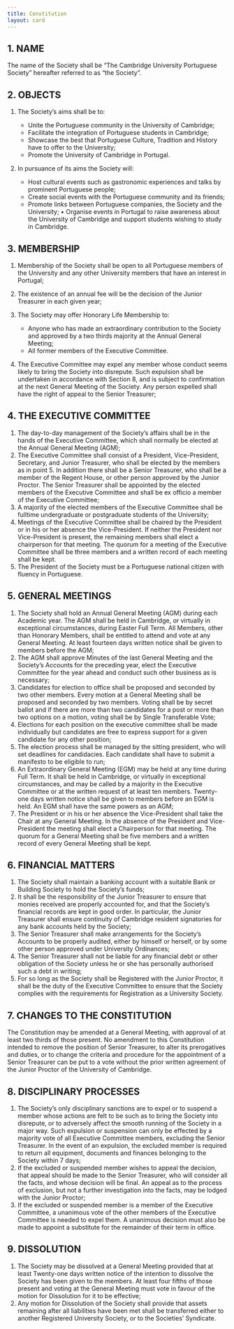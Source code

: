 ```yaml
---
title: Constitution
layout: card
---
```


## 1. NAME

The name of the Society shall be “The Cambridge University Portuguese Society” hereafter referred to as “the Society”.

## 2. OBJECTS

1. The Society’s aims shall be to:

   - Unite the Portuguese community in the University of Cambridge;
   - Facilitate the integration of Portuguese students in Cambridge;
   - Showcase the best that Portuguese Culture, Tradition and History have to offer to the University;
   - Promote the University of Cambridge in Portugal.

2. In pursuance of its aims the Society will:

   - Host cultural events such as gastronomic experiences and talks by prominent Portuguese people;
   - Create social events with the Portuguese community and its friends;
   - Promote links between Portuguese companies, the Society and the University; • Organise events in Portugal to raise awareness about the University of Cambridge and support students wishing to study in Cambridge.

## 3. MEMBERSHIP

1. Membership of the Society shall be open to all Portuguese members of the University and any other University members that have an interest in Portugal;
2. The existence of an annual fee will be the decision of the Junior Treasurer in each given year;
3. The Society may offer Honorary Life Membership to:

   - Anyone who has made an extraordinary contribution to the Society and approved by a two thirds majority at the Annual General Meeting;
   - All former members of the Executive Committee.

4. The Executive Committee may expel any member whose conduct seems likely to bring the Society into disrepute. Such expulsion shall be undertaken in accordance with Section 8, and is subject to confirmation at the next General Meeting of the Society. Any person expelled shall have the right of appeal to the Senior Treasurer;

## 4. THE EXECUTIVE COMMITTEE

1. The day-to-day management of the Society’s affairs shall be in the hands of the Executive Committee, which shall normally be elected at the Annual General Meeting (AGM);
2. The Executive Committee shall consist of a President, Vice-President, Secretary, and Junior Treasurer, who shall be elected by the members as in point 5. In addition there shall be a Senior Treasurer, who shall be a member of the Regent House, or other person approved by the Junior Proctor. The Senior Treasurer shall be appointed by the elected members of the Executive Committee and shall be ex officio a member of the Executive Committee;
3. A majority of the elected members of the Executive Committee shall be fulltime undergraduate or postgraduate students of the University;
4. Meetings of the Executive Committee shall be chaired by the President or in his or her absence the Vice-President. If neither the President nor Vice-President is present, the remaining members shall elect a chairperson for that meeting. The quorum for a meeting of the Executive Committee shall be three members and a written record of each meeting shall be kept.
5. The President of the Society must be a Portuguese national citizen with fluency in Portuguese.

## 5. GENERAL MEETINGS

1. The Society shall hold an Annual General Meeting (AGM) during each Academic year. The AGM shall be held in Cambridge, or virtually in exceptional circumstances, during Easter Full Term. All Members, other than Honorary Members, shall be entitled to attend and vote at any General Meeting. At least fourteen days written notice shall be given to members before the AGM;
2. The AGM shall approve Minutes of the last General Meeting and the Society’s Accounts for the preceding year, elect the Executive Committee for the year ahead and conduct such other business as is necessary;
3. Candidates for election to office shall be proposed and seconded by two other members. Every motion at a General Meeting shall be proposed and seconded by two members. Voting shall be by secret ballot and if there are more than two candidates for a post or more than two options on a motion, voting shall be by Single Transferable Vote;
4. Elections for each position on the executive committee shall be made individually but candidates are free to express support for a given candidate for any other position;
5. The election process shall be managed by the sitting president, who will set deadlines for candidacies. Each candidate shall have to submit a manifesto to be eligible to run;
6. An Extraordinary General Meeting (EGM) may be held at any time during Full Term. It shall be held in Cambridge, or virtually in exceptional circumstances, and may be called by a majority in the Executive Committee or at the written request of at least ten members. Twenty-one days written notice shall be given to members before an EGM is held. An EGM shall have the same powers as an AGM;
7. The President or in his or her absence the Vice-President shall take the Chair at any General Meeting. In the absence of the President and Vice-President the meeting shall elect a Chairperson for that meeting. The quorum for a General Meeting shall be five members and a written record of every General Meeting shall be kept.

## 6. FINANCIAL MATTERS

1. The Society shall maintain a banking account with a suitable Bank or Building Society to hold the Society’s funds;
2. It shall be the responsibility of the Junior Treasurer to ensure that monies received are properly accounted for, and that the Society’s financial records are kept in good order. In particular, the Junior Treasurer shall ensure continuity of Cambridge resident signatories for any bank accounts held by the Society;
3. The Senior Treasurer shall make arrangements for the Society’s Accounts to be properly audited, either by himself or herself, or by some other person approved under University Ordinances;
4. The Senior Treasurer shall not be liable for any financial debt or other obligation of the Society unless he or she has personally authorised such a debt in writing;
5. For so long as the Society shall be Registered with the Junior Proctor, it shall be the duty of the Executive Committee to ensure that the Society complies with the requirements for Registration as a University Society.

## 7. CHANGES TO THE CONSTITUTION

The Constitution may be amended at a General Meeting, with approval of at least two thirds of those present. No amendment to this Constitution intended to remove the position of Senior Treasurer, to alter its prerogatives and duties, or to change the criteria and procedure for the appointment of a Senior Treasurer can be put to a vote without the prior written agreement of the Junior Proctor of the University of Cambridge.

## 8. DISCIPLINARY PROCESSES

1. The Society’s only disciplinary sanctions are to expel or to suspend a member whose actions are felt to be such as to bring the Society into disrepute, or to adversely affect the smooth running of the Society in a major way. Such expulsion or suspension can only be effected by a majority vote of all Executive Committee members, excluding the Senior Treasurer. In the event of an expulsion, the excluded member is required to return all equipment, documents and finances belonging to the Society within 7 days;
2. If the excluded or suspended member wishes to appeal the decision, that appeal should be made to the Senior Treasurer, who will consider all the facts, and whose decision will be final. An appeal as to the process of exclusion, but not a further investigation into the facts, may be lodged with the Junior Proctor;
3. If the excluded or suspended member is a member of the Executive Committee, a unanimous vote of the other members of the Executive Committee is needed to expel them. A unanimous decision must also be made to appoint a substitute for the remainder of their term in office.

## 9. DISSOLUTION

1. The Society may be dissolved at a General Meeting provided that at least Twenty-one days written notice of the intention to dissolve the Society has been given to the members. At least four fifths of those present and voting at the General Meeting must vote in favour of the motion for Dissolution for it to be effective;
2. Any motion for Dissolution of the Society shall provide that assets remaining after all liabilities have been met shall be transferred either to another Registered University Society, or to the Societies’ Syndicate.
